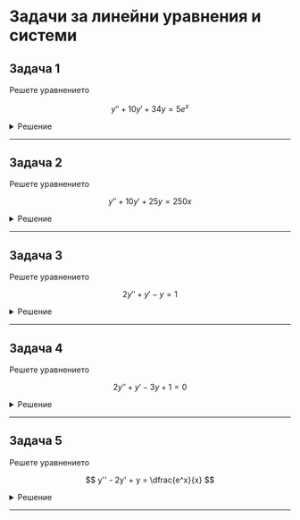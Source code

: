 # Задачи за линейни уравнения и системи

## Задача 1

Решете уравнението

$$
y'' + 10y' + 34y = 5 e^x
$$

<details>
    <summary>Решение</summary>

Нехомогенно линейно уравнение с дясна страна квазиполином.

Решението на даденото уравнение се задава:

$$y = y_0 + y_1$$

където

* $y_0$ е общото решение на хомогенното уравнение
* $y_1$ е едно частно решение на нехомогенното уравнение

**I стъпка** намираме $y_0$

На хомогенното уравнение съпоставяме характеристичния полином

$$P(\lambda) = \lambda^2 + 10\lambda + 34 = 0$$

$$\lambda_{1, 2} = -5 \pm 3i$$

$$\text{ФСР} = \left\lbrace e^{-5x}\cos{(3x)}, \space e^{-5x}\sin{(3x)} \right\rbrace$$

$$y_0 = C_1 e^{-5x}\cos{(3x)} + C_2 e^{-5x}\sin{(3x)}$$

**II стъпка** намираме $y_1$

Квазиполиномът от нехомогенната част на уравнението има вида

$$L_k(x) e^{\alpha x} = 5 e^{x}$$

където

* $\alpha = 1$ е коефициентът пред степента на експонентата
* $k = 0$ е алгебричната степен на полинома

Нека с $s$ бележим колко пъти $\alpha$ е кратен на характеристичния полином $P(\alpha)$. Така $s = 0$

Тогава частно решение на нехогенното уравнение има вида:

$$y_1 = Q_k(x) x^s e^{\alpha x} = Q_0(x) x^0 e^{1 x} = a e^{x}$$

Заместваме с $y_1$ и нейните производни във нехомогенното уравнение

$$a e^{x} + 10 a e^{x} + 34 a e^{x} = 5 e^{x}$$

$$a = \dfrac{1}{9}$$

Така

$$y_1 = \dfrac{1}{9} e^{x}$$

**III стъпка** намираме $y$

$$y = y_0 + y_1 = C_1 e^{-5x}\cos{(3x)} + C_2 e^{-5x}\sin{(3x)} + \dfrac{1}{9} e^{x}$$

</details>

---

## Задача 2

Решете уравнението

$$
y'' + 10y' + 25y = 250x
$$

<details>
    <summary>Решение</summary>

Нехомогенно линейно уравнение с дясна страна квазиполином.

Решението на даденото уравнение се задава:

$$y = y_0 + y_1$$

където

* $y_0$ е общото решение на хомогенното уравнение
* $y_1$ е едно частно решение на нехомогенното уравнение

**I стъпка** намираме $y_0$

На хомогенното уравнение съпоставяме характеристичния полином

$$P(\lambda) = \lambda^2 + 10\lambda + 25 = 0$$

$$\lambda_{1, 2} = -5$$

$$\text{ФСР} = \left\lbrace e^{-5x}, \space xe^{-5x} \right\rbrace$$

$$y_0 = C_1 e^{-5x} + C_2 x e^{-5x}$$

**II стъпка** намираме $y_1$

Квазиполиномът от нехомогенната част на уравнението има вида

$$L_k(x) e^{\alpha x} = 250x$$

където

* $\alpha = 0$ е коефициентът пред степента на експонентата
* $k = 1$ е алгебричната степен на полинома

Нека с $s$ бележим колко пъти $\alpha$ е кратен на характеристичния полином $P(\alpha)$. Така $s = 0$

Тогава частно решение на нехогенното уравнение има вида:

$$y_1 = Q_k(x) x^s e^{\alpha x} = Q_1(x) x^0 e^{0 x} = ax + b$$

Заместваме с $y_1$ и нейните производни във нехомогенното уравнение

$$10 a + 25ax + 25b = 250x$$

Получаваме системата

$$25 a = 250$$

$$10a + 25b = 0$$

Откъдето

$$a = 10, \quad b = -4$$

Така

$$y_1 = 10 x - 4$$

**III стъпка** намираме $y$

$$y = y_0 + y_1 = C_1 e^{-5x} + C_2 x e^{-5x} + 10x - 4$$

</details>

---

## Задача 3

Решете уравнението

$$
2y'' + y' - y = 1
$$

<details>
    <summary>Решение</summary>

Нехомогенно линейно уравнение с дясна страна квазиполином.

Решението на даденото уравнение се задава:

$$y = y_0 + y_1$$

където

* $y_0$ е общото решение на хомогенното уравнение
* $y_1$ е едно частно решение на нехомогенното уравнение

**I стъпка** намираме $y_0$

На хомогенното уравнение съпоставяме характеристичния полином

$$P(\lambda) = 2\lambda^2 + \lambda - 1 = 0$$

$$\lambda_{1} = -1; \quad \lambda_{2} = \frac{1}{2}$$

$$\text{ФСР} = \left\lbrace e^{-x}, \space e^{\frac{1}{2}x} \right\rbrace$$

$$y_0 = C_1 e^{-x} + C_2 e^{\frac{1}{2}x}$$

**II стъпка** намираме $y_1$

Квазиполиномът от нехомогенната част на уравнението има вида

$$L_k(x) e^{\alpha x} = 1$$

където

* $\alpha = 0$ е коефициентът пред степента на експонентата
* $k = 0$ е алгебричната степен на полинома

Нека с $s$ бележим колко пъти $\alpha$ е кратен на характеристичния полином $P(\alpha)$. Така $s = 0$

Тогава частно решение на нехогенното уравнение има вида:

$$y_1 = Q_k(x) x^s e^{\alpha x} = Q_0(x)x^0e^{0x} = a$$

Заместваме с $y_1$ и нейните производни във нехомогенното уравнение

$$- a = 1$$

$$a = -1$$

Така

$$y_1 = -1$$

**III стъпка** намираме $y$

$$y = y_0 + y_1 = C_1 e^{-x} + C_2 e^{\frac{1}{2}x} - 1$$

</details>

---

## Задача 4

Решете уравнението

$$2y'' + y' - 3y + 1 = 0$$

<details>
    <summary>Решение</summary>

$$2y'' + y' - 3y = -1$$

Нехомогенно линейно уравнение с дясна страна квазиполином.

Решението на даденото уравнение се задава:

$$y = y_0 + y_1$$

където

* $y_0$ е общото решение на хомогенното уравнение
* $y_1$ е едно частно решение на нехомогенното уравнение

**I стъпка** намираме $y_0$

На хомогенното уравнение съпоставяме характеристичния полином

$$P(\lambda) = 2\lambda^2 + \lambda - 3 = 0$$

$$\lambda_{1} = -1; \quad \lambda_{2} = \frac{3}{2}$$

$$\text{ФСР} = \left\lbrace e^{-x}, \space e^{\frac{3}{2}x} \right\rbrace$$

$$y_0 = C_1 e^{-x} + C_2 e^{\frac{3}{2}x}$$

**II стъпка** намираме $y_1$

Квазиполиномът от нехомогенната част на уравнението има вида

$$L_k(x) e^{\alpha x} = -1$$

където

* $\alpha = 0$ е коефициентът пред степента на експонентата
* $k = 0$ е алгебричната степен на полинома

Нека с $s$ бележим колко пъти $\alpha$ е кратен на характеристичния полином $P(\alpha)$. Така $s = 0$

Тогава частно решение на нехогенното уравнение има вида:

$$y_1 = Q_k(x) x^s e^{\alpha x} = Q_0(x)x^0e^{0x} = a$$

Заместваме с $y_1$ и нейните производни във нехомогенното уравнение

$$-3 a = -1$$

$$a = \dfrac{1}{3}$$

Така

$$y_1 = \dfrac{1}{3}$$

**III стъпка** намираме $y$

$$y = y_0 + y_1 = C_1 e^{-x} + C_2 e^{\frac{3}{2}x} + \dfrac{1}{3}$$

</details>

---

## Задача 5

Решете уравнението

$$
y'' - 2y' + y = \dfrac{e^x}{x}
$$

<details>
    <summary>Решение</summary>

Нехомогенно линейно уравнение с дясна страна произволна функция.

Решението на даденото уравнение се задава:

$$y = y_0 + y_1$$

където

* $y_0$ е общото решение на хомогенното уравнение
* $y_1$ е едно частно решение на нехомогенното уравнение

**I стъпка** намираме $y_0$

На хомогенното уравнение съпоставяме характеристичния полином

$$P(\lambda) = \lambda^2 - 2\lambda + 1 = 0$$

$$\lambda_{1, 2} = 1$$

$$\text{ФСР} = \left\lbrace e^{x}, \space xe^{x} \right\rbrace$$

$$y_0 = C_1 e^{x} + C_2 xe^{x}$$

**II стъпка** намираме $y_1$

Ще приложим метода на Лагранж, който гласи, че частно решение на нехомогенното уравнение има вида:

$$y_1 = b_1(x)e^x + b_2 x e^x$$

където $b_1, b_2 \in C^1(\Delta)$ са произволни диференцируеми функции, за които са изпълнени следните условия:

$$b_1' e^x + b_2 xe^x = 0$$

$$b_1' (e^x)' + b_2 (xe^x)' = \frac{f(x)}{a}$$

където $a = 1$ е коефициентът пред най-старшата производна и $f(x)$ е произволната функция от дясната страна на уравнението.

Системата има вида:

$$b_1' e^x + b_2' xe^x = 0$$

$$b_1' e^x + b_2' e^x (1 + x) = \frac{e^x}{x}$$

Делим на $e^x \ne 0$

$$b_1' + b_2' x = 0$$

$$b_1' + b_2' + b_2' x = \frac{1}{x}$$

Получаваме

$$b_1' = -1$$

$$b_2' = \dfrac{1}{x}$$

Интегрираме по $x$

$$b_1 = -x + K_1$$

$$b_2 = \ln{|x|} + K_2$$

Функциите $b_1$ и $b_2$ са произволни и съответно можем да фиксираме $K_1$ и $K_2$. Нека $K_1 = K_2 = 0$

$$b_1 = -x$$

$$b_2 = \ln{|x|}$$

С намерените функции $b_1$ и $b_2$ заместваме в $y_1$

$$y_1 = -xe^x + \ln{|x|} x e^x = xe^x (\ln{|x| - 1})$$

**III стъпка** намираме $y$

$$y = y_0 + y_1 = C_1 e^{x} + C_2 xe^{x} + xe^x (\ln{|x| - 1})$$

$$y = C_1 e^{x} + (C_2 - 1) xe^{x} + xe^x \ln{|x|}$$

$$y = C_1 e^{x} + C_2^* xe^{x} + xe^x \ln{|x|}$$

</details>

---
